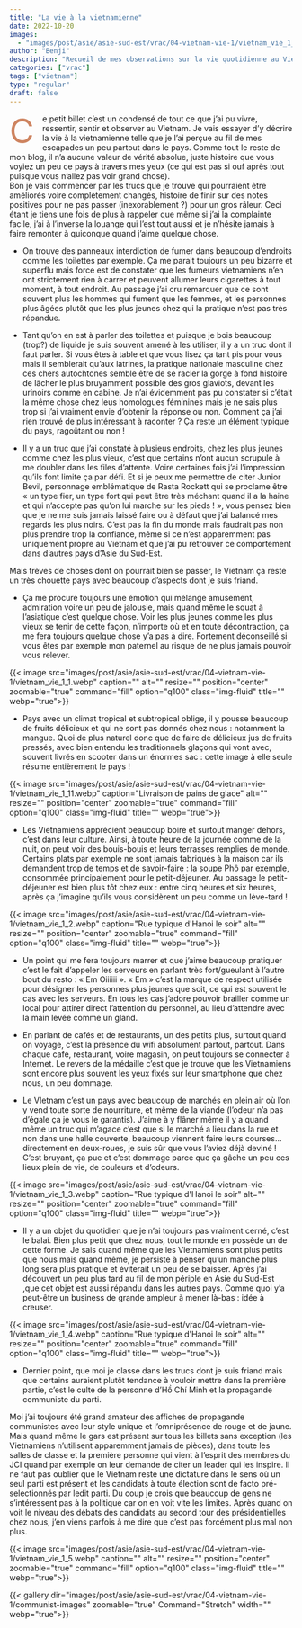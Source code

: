 ```yaml
---
title: "La vie à la vietnamienne"
date: 2022-10-20
images:
  - "images/post/asie/asie-sud-est/vrac/04-vietnam-vie-1/vietnam_vie_1_cover.webp"
author: "Benji"
description: "Recueil de mes observations sur la vie quotidienne au Vietnam, partie 1"
categories: ["vrac"]
tags: ["vietnam"]
type: "regular"
draft: false
---
```


<span style="color:#ce8460; font-size: 60px; display: inline-block; float: left; line-height: 0.5; margin: 15px 15px 15px 0">C</span>e petit billet c’est un condensé de tout ce que j’ai pu vivre, ressentir, sentir et observer au Vietnam. Je vais essayer d’y décrire la vie à la vietnamienne telle que je l’ai perçue au fil de mes escapades un peu partout dans le pays. Comme tout le reste de mon blog, il n’a aucune valeur de vérité absolue, juste histoire que vous voyiez un peu ce pays à travers mes yeux (ce qui est pas si ouf après tout puisque vous n’allez pas voir grand chose).<br>
Bon je vais commencer par les trucs que je trouve qui pourraient être améliorés voire complètement changés, histoire de finir sur des notes positives pour ne pas passer (inexorablement ?) pour un gros râleur. Ceci étant je tiens une fois de plus à rappeler que même si j’ai la complainte facile, j’ai à l’inverse la louange qui l’est tout aussi et je n’hésite jamais à faire remonter à quiconque quand j’aime quelque chose.

- On trouve des panneaux interdiction de fumer dans beaucoup d’endroits comme les toilettes par exemple. Ça me parait toujours un peu bizarre et superflu mais force est de constater que les fumeurs vietnamiens n’en ont strictement rien à carrer et peuvent allumer leurs cigarettes à tout moment, à tout endroit. Au passage j’ai cru remarquer que ce sont souvent plus les hommes qui fument que les femmes, et les personnes plus âgées plutôt que les plus jeunes chez qui la pratique n’est pas très répandue.

- Tant qu’on en est à parler des toilettes et puisque je bois beaucoup (trop?) de liquide je suis souvent amené à les utiliser, il y a un truc dont il faut parler. Si vous êtes à table et que vous lisez ça tant pis pour vous mais il semblerait qu’aux latrines, la pratique nationale masculine chez ces chers autochtones semble être de se racler la gorge à fond histoire de lâcher le plus bruyamment possible des gros glaviots, devant les urinoirs comme en cabine. Je n’ai évidemment pas pu constater si c’était la même chose chez leus homologues féminines mais je ne sais plus trop si j’ai vraiment envie d’obtenir la réponse ou non. Comment ça j’ai rien trouvé de plus intéressant à raconter ? Ça reste un élément typique du pays, ragoûtant ou non !

- Il y a un truc que j’ai constaté à plusieus endroits, chez les plus jeunes comme chez les plus vieux, c’est que certains n’ont aucun scrupule à me doubler dans les files d’attente. Voire certaines fois j’ai l’impression qu’ils font limite ça par défi. Et si je peux me permettre de citer Junior Bevil, personnage emblématique de Rasta Rockett qui se proclame être « un type fier, un type fort qui peut être très méchant quand il a la haine et qui n’accepte pas qu’on lui marche sur les pieds ! », vous pensez bien que je ne me suis jamais laissé faire ou à défaut que j’ai balancé mes regards les plus noirs. C’est pas la fin du monde mais faudrait pas non plus prendre trop la confiance, même si ce n’est apparemment pas uniquement propre au Vietnam et que j’ai pu retrouver ce comportement dans d’autres pays d’Asie du Sud-Est.

Mais trèves de choses dont on pourrait bien se passer, le Vietnam ça reste un très chouette pays avec beaucoup d’aspects dont je suis friand.

- Ça me procure toujours une émotion qui mélange amusement, admiration voire un peu de jalousie, mais quand même le squat à l’asiatique c’est quelque chose. Voir les plus jeunes comme les plus vieux se tenir de cette façon, n’importe où et en toute décontraction, ça me fera toujours quelque chose y’a pas à dire. Fortement déconseillé si vous êtes par exemple mon paternel au risque de ne plus jamais pouvoir vous relever.

{{< 
  image src="images/post/asie/asie-sud-est/vrac/04-vietnam-vie-1/vietnam_vie_1_1.webp"
  caption=""
  alt="" 
  resize=""
  position="center"
  zoomable="true"
  command="fill" option="q100" class="img-fluid" title=""
  webp="true">}}

- Pays avec un climat tropical et subtropical oblige, il y pousse beaucoup de fruits délicieux et qui ne sont pas donnés chez nous : notamment la mangue. Quoi de plus naturel donc que de faire de délicieux jus de fruits pressés, avec bien entendu les traditionnels glaçons qui vont avec, souvent livrés en scooter dans un énormes sac : cette image à elle seule résume entièrement le pays !

{{< 
  image src="images/post/asie/asie-sud-est/vrac/04-vietnam-vie-1/vietnam_vie_1_11.webp"
  caption="Livraison de pains de glace"
  alt="" 
  resize=""
  position="center"
  zoomable="true"
  command="fill" option="q100" class="img-fluid" title=""
  webp="true">}}

<!-- TODO check si c vraiment de la glace -->

- Les Vietnamiens apprécient beaucoup boire et surtout manger dehors, c’est dans leur culture. Ainsi, à toute heure de la journée comme de la nuit, on peut voir des bouis-bouis et leurs terrasses remplies de monde. Certains plats par exemple ne sont jamais fabriqués à la maison car ils demandent trop de temps et de savoir-faire : la soupe Phô par exemple, consommée principalement pour le petit-déjeuner. Au passage le petit-déjeuner est bien plus tôt chez eux : entre cinq heures et six heures, après ça j’imagine qu’ils vous considèrent un peu comme un lève-tard !

{{< 
  image src="images/post/asie/asie-sud-est/vrac/04-vietnam-vie-1/vietnam_vie_1_2.webp"
  caption="Rue typique d'Hanoi le soir"
  alt="" 
  resize=""
  position="center"
  zoomable="true"
  command="fill" option="q100" class="img-fluid" title=""
  webp="true">}}

- Un point qui me fera toujours marrer et que j’aime beaucoup pratiquer c’est le fait d’appeler les serveurs en parlant très fort/gueulant à l’autre bout du resto : « Em Oiiiiii ». « Em » c’est la marque de respect utilisée pour désigner les personnes plus jeunes que soit, ce qui est souvent le cas avec les serveurs. En tous les cas j’adore pouvoir brailler comme un local pour attirer direct l’attention du personnel, au lieu d’attendre avec la main levée comme un gland.

- En parlant de cafés et de restaurants, un des petits plus, surtout quand on voyage, c’est la présence du wifi absolument partout, partout. Dans chaque café, restaurant, voire magasin, on peut toujours se connecter à Internet. Le revers de la médaille c’est que je trouve que les Vietnamiens sont encore plus souvent les yeux fixés sur leur smartphone que chez nous, un peu dommage.

- Le VIetnam c’est un pays avec beaucoup de marchés en plein air où l’on y vend toute sorte de nourriture, et même de la viande (l’odeur n’a pas d’égale ça je vous le garantis). J’aime à y flâner même il y a quand même un truc qui m’agace c’est que si le marché a lieu dans la rue et non dans une halle couverte, beaucoup viennent faire leurs courses… directement en deux-roues, je suis sûr que vous l’aviez déjà deviné ! C’est bruyant, ça pue et c’est dommage parce que ça gâche un peu ces lieux plein de vie, de couleurs et d’odeurs.

{{< 
  image src="images/post/asie/asie-sud-est/vrac/04-vietnam-vie-1/vietnam_vie_1_3.webp"
  caption="Rue typique d'Hanoi le soir"
  alt="" 
  resize=""
  position="center"
  zoomable="true"
  command="fill" option="q100" class="img-fluid" title=""
  webp="true">}}

- Il y a un objet du quotidien que je n’ai toujours pas vraiment cerné, c’est le balai. Bien plus petit que chez nous, tout le monde en possède un de cette forme. Je sais quand même que les Vietnamiens sont plus petits que nous mais quand même, je persiste à penser qu’un manche plus long sera plus pratique et éviterait un peu de se baisser. Après j’ai découvert un peu plus tard au fil de mon périple en Asie du Sud-Est ,que cet objet est aussi répandu dans les autres pays. Comme quoi y’a peut-être un business de grande ampleur à mener là-bas : idée à creuser.

{{< 
  image src="images/post/asie/asie-sud-est/vrac/04-vietnam-vie-1/vietnam_vie_1_4.webp"
  caption="Rue typique d'Hanoi le soir"
  alt="" 
  resize=""
  position="center"
  zoomable="true"
  command="fill" option="q100" class="img-fluid" title=""
  webp="true">}}

- Dernier point, que moi je classe dans les trucs dont je suis friand mais que certains auraient plutôt tendance à vouloir mettre dans la première partie, c’est le culte de la personne d’Hồ Chí Minh et la propagande communiste du parti.

Moi j’ai toujours été grand amateur des affiches de propagande communistes avec leur style unique et l’omniprésence de rouge et de jaune. Mais quand même le gars est présent sur tous les billets sans exception (les Vietnamiens n’utilisent apparemment jamais de pièces), dans toute les salles de classe et la première personne qui vient à l’esprit des membres du JCI quand par exemple on leur demande de citer un leader qui les inspire.
Il ne faut pas oublier que le Vietnam reste une dictature dans le sens où un seul parti est présent et les candidats à toute élection sont de facto pré-selectionnés par ledit parti. Du coup je crois que beaucoup de gens ne s’intéressent pas à la politique car on en voit vite les limites. Après quand on voit le niveau des débats des candidats au second tour des présidentielles chez nous, j’en viens parfois à me dire que c’est pas forcément plus mal non plus.

{{< 
  image src="images/post/asie/asie-sud-est/vrac/04-vietnam-vie-1/vietnam_vie_1_5.webp"
  caption=""
  alt="" 
  resize=""
  position="center"
  zoomable="true"
  command="fill" option="q100" class="img-fluid" title=""
  webp="true">}}

{{< 
  gallery 
  dir="images/post/asie/asie-sud-est/vrac/04-vietnam-vie-1/communist-images" 
  zoomable="true" Command="Stretch" width="" webp="true">}}




